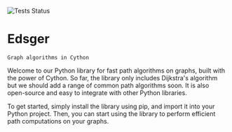 
![Tests Status](https://github.com/aetperf/edsger/actions/workflows/tests.yml/badge.svg?branch=release)

# Edsger


    Graph algorithms in Cython


Welcome to our Python library for fast path algorithms on graphs, built with the power of Cython. So far, the library only includes Dijkstra's algorithm but we should add a range of common path algorithms soon. It is also open-source and easy to integrate with other Python libraries.

To get started, simply install the library using pip, and import it into your Python project. Then, you can start using the library to perform efficient path computations on your graphs.




